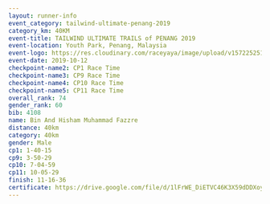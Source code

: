```yaml
---
layout: runner-info 
event_category: tailwind-ultimate-penang-2019 
category_km: 40KM 
event-title: TAILWIND ULTIMATE TRAILS of PENANG 2019 
event-location: Youth Park, Penang, Malaysia 
event-logo: https://res.cloudinary.com/raceyaya/image/upload/v1572252513/logo/utop-2019_h9tzys.jpg 
event-date: 2019-10-12 
checkpoint-name2: CP1 Race Time 
checkpoint-name3: CP9 Race Time 
checkpoint-name4: CP10 Race Time 
checkpoint-name5: CP11 Race Time 
overall_rank: 74
gender_rank: 60
bib: 4108
name: Bin And Hisham Muhammad Fazzre
distance: 40km
category: 40km
gender: Male
cp1: 1-40-15
cp9: 3-50-29
cp10: 7-04-59
cp11: 10-05-29
finish: 11-16-36
certificate: https://drive.google.com/file/d/1lFrWE_DiETVC46K3X59dDDXoylayjeIw/view?usp=sharing
---
```

